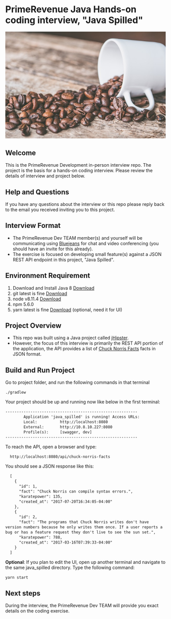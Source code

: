 # PrimeRevenue Java Hands-on coding interview, "Java Spilled"

![Spilled Java](./java_spilled.jpg)

## Welcome

This is the PrimeRevenue Development in-person interview repo. The project
is the basis for a hands-on coding interview. Please review the details of
interview and project below.

## Help and Questions

If you have any questions about the interview or this repo please reply back to the email you received inviting you to this project.

## Interview Format

* The PrimeRevenue Dev TEAM member(s) and yourself will be communicating using
[Bluejeans](https://bluejeans.com) for chat and video conferencing (you should
have an invite for this already).
* The exercise is focused on developing small feature(s) against a JSON REST API endpoint in this project, "Java Spilled".

## Environment Requirement
1. Download and Install Java 8 [Download](https://www.oracle.com/technetwork/java/javase/downloads/jdk8-downloads-2133151.html)
2. git latest is fine [Download](https://git-scm.com/downloads)
3. node v8.11.4 [Download](https://nodejs.org/en/download/)
4. npm 5.6.0
5. yarn latest is fine [Download](https://yarnpkg.com/en/docs/install#) (optional, need it for UI) 

## Project Overview

* This repo was built using a Java project called [jHipster](http://www.jhipster.tech/).
* However, the focus of this interview is primarily the REST API portion of the application, the API provides a list of [Chuck Norris Facts](https://en.wikipedia.org/wiki/Chuck_Norris) facts in JSON format.


## Build and Run Project
Go to project folder, and run the following commands in that terminal

    ./gradlew
    
Your project should be up and running now like below in the first terminal:

```
----------------------------------------------------------
        Application 'java_spilled' is running! Access URLs:
        Local:          http://localhost:8080
        External:       http://10.8.10.227:8080
        Profile(s):     [swagger, dev]
----------------------------------------------------------
```


To reach the API, open a browser and type:

      http://localhost:8080/api/chuck-norris-facts

You should see a JSON response like this:
  
```
  [
    {
      "id": 1,
      "fact": "Chuck Norris can compile syntax errors.",
      "karatepower": 135,
      "created_at": "2017-07-20T16:34:05-04:00"
    },
    {
      "id": 2,
      "fact": "The programs that Chuck Norris writes don't have version numbers because he only writes them once. If a user reports a bug or has a feature request they don't live to see the sun set.",
      "karatepower": 788,
      "created_at": "2017-03-16T07:39:33-04:00"
    }
  ]
```

**Optional**: If you plan to edit the UI, open up another terminal and navigate to the same java_spilled directory. Type the following command:

    yarn start

## Next steps

During the interview, the PrimeRevenue Dev TEAM will provide you exact details on the coding exercise.


